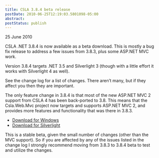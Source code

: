 ```yaml
---
title: CSLA 3.8.4 beta release
postDate: 2010-06-25T12:19:03.5801098-05:00
abstract: 
postStatus: publish
---
```

25 June 2010

CSLA .NET 3.8.4 is now available as a beta download. This is mostly a bug fix release to address a few issues from 3.8.3, plus some ASP.NET MVC work.

Version 3.8.4 targets .NET 3.5 and Silverlight 3 (though with a little effort it works with Silverlight 4 as well).

See the change log for a list of changes. There aren’t many, but if they affect you then they are important.

The only feature change in 3.8.4 is that most of the new ASP.NET MVC 2 support from CSLA 4 has been back-ported to 3.8. This means that the Csla.Web.Mvc project now targets and supports ASP.NET MVC 2, and provides more features and functionality that was there in 3.8.3.

- [Download for Windows](http://www.lhotka.net/cslanet/download.aspx)
- [Download for Silverlight](http://www.lhotka.net/cslalight/download.aspx)


This is a stable beta, given the small number of changes (other than the MVC support). So if you are affected by any of the issues listed in the change log I strongly recommend moving from 3.8.3 to 3.8.4 beta to test and utilize the changes.
